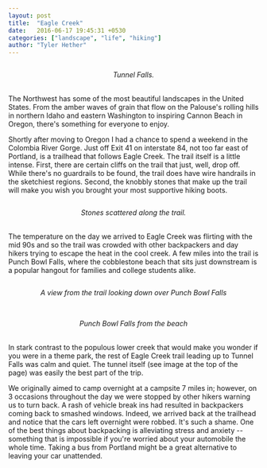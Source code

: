 ```yaml
---
layout: post
title:  "Eagle Creek"
date:   2016-06-17 19:45:31 +0530
categories: ["landscape", "life", "hiking"]
author: "Tyler Hether"
---
```


<p align="center">
  <img src="https://farm8.staticflickr.com/7602/26885151053_3b35d37b63_z.jpg" alt=""/>
</p>
<center>
<i> Tunnel Falls. </i>
<br> <br>
</center>


The Northwest has some of the most beautiful landscapes in the United States. From the amber waves of grain that flow on the Palouse's rolling hills in northern Idaho and eastern Washington to inspiring Cannon Beach in Oregon, there's something for everyone to enjoy.

<!-- Before moving to the Beaver State, I read Douglas Lorain's book [*100 Classic Hikes in Oregon*](https://books.google.com/books?id=eCV2jzmN0A8C&dq=100+classic+hikes+in+oregon&hl=en&sa=X&ved=0ahUKEwjpyq2M-q_NAhUY7WMKHTP7AloQ6AEIKzAB). My favorite thing about that book is that the colored pictures provide great snapshots of scenic waterfalls and vistas -- which are great for planning out trips -- but it still leaves plenty of natural beauty to be discovered in person.   -->

Shortly after moving to Oregon I had a chance to spend a weekend in the Colombia River Gorge. Just off Exit 41 on interstate 84, not too far east of Portland, is a trailhead that follows Eagle Creek. The trail itself is a little intense. First, there are certain cliffs on the trail that just, well, drop off. While there's no guardrails to be found, the trail does have wire handrails in the sketchiest regions. Second, the knobbly stones that make up the trail will make you wish you brought your most supportive hiking boots.

<p align="center">
  <img src="https://farm8.staticflickr.com/7405/27420933571_50175e7522_z.jpg" alt=""/>
</p>
<center>
<i> Stones scattered along the trail. </i>
<br> <br>
</center>

The temperature on the day we arrived to Eagle Creek was flirting with the mid 90s and so the trail was crowded with other backpackers and day hikers trying to escape the heat in the cool creek. A few miles into the trail is Punch Bowl Falls, where the cobblestone beach that sits just downstream is a popular hangout for families and college students alike.

<p align="center">
  <img src="https://farm8.staticflickr.com/7321/26885143603_1f702d2673_b.jpg" alt=""/>
</p>
<center>
<i> A view from the trail looking down over Punch Bowl Falls </i>
<br> <br>
</center>

<p align="center">
  <img src="https://farm8.staticflickr.com/7223/27458465796_a408627ef9_z.jpg" alt=""/>
</p>
<center>
<i> Punch Bowl Falls from the beach </i>
<br> <br>
</center>

In stark contrast to the populous lower creek that would make you wonder if you were in a theme park, the rest of Eagle Creek trail leading up to Tunnel Falls was calm and quiet. The tunnel itself (see image at the top of the page) was easily the best part of the trip.

We originally aimed to camp overnight at a campsite 7 miles in; however, on 3 occasions throughout the day we were stopped by other hikers warning us to turn back. A rash of vehicle break ins had resulted in backpackers coming back to smashed windows. Indeed, we arrived back at the trailhead and notice that the cars left overnight were robbed. It's such a shame. One of the best things about backpacking is alleviating stress and anxiety -- something that is impossible if you're worried about your automobile the whole time. Taking a bus from Portland might be a great alternative to leaving your car unattended.
